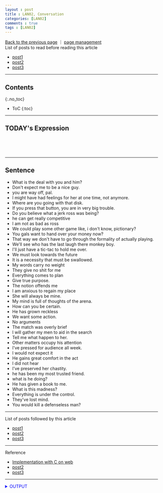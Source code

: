 ```yaml
---
layout : post
title : LAN02, Conversation
categories: [LAN02]
comments : true
tags : [LAN02]
---
```

[Back to the previous page](https://userdyk-github.github.io/Study.html) ｜ <a href="https://github.com/userdyk-github/userdyk-github.github.io/blob/master/_posts/LAN02/2019-08-13-LAN02-Conversation.md" target="_blank">page management</a><br>
List of posts to read before reading this article
- <a href='https://userdyk-github.github.io/'>post1</a>
- <a href='https://userdyk-github.github.io/'>post2</a>
- <a href='https://userdyk-github.github.io/'>post3</a>

---

## Contents
{:.no_toc}

* ToC
{:toc}

<hr class="division1">



## **TODAY's Expression**

<br><br><br>
<hr class="division2">


## **Sentence**

- What is the deal with you and him?
- Don't expect me to be a nice guy.		
- you are way off, pal.
- I might have had feelings for her at one time, not anymore.
- Where are you going with that disk.
- If you press that button,  you are in very big trouble.
- Do you believe what a jerk ross was being?
- he can get really competitive
- I am not as bad as ross	
- We could play some other game like, i don't know, pictionary?
- You gals want to hand over your money now?
- That way we don't have to go through the formality of actually playing.
- We'll see who has the last laugh there monkey boy.
- I'll just have a tic-tac to hold me over.
- We must look towards the future
- It is a necessity that must be swallowed.
- My words carry no weight
- They give no shit for me	
- Everything comes to plan
- Give true purpose.
- The notion offends me
- I am anxious to regain my place
- She will always be mine.
- My mind is full of thoughts of the arena.
- How can you be certain.
- He has grown reckless
- We want some action.
- No arguments
- The match was overly brief
- I will gather my men to aid in the search
- Tell me what happen to her.
- Other matters occupy his attention
- I've pressed for audience all week.
- I would not expect it
- He gains great comfort in the act
- I did not hear
- I've preserved her chastity.
- he has been my most trusted friend.
- what is he doing?
- He has given a book to me.
- What is this madness?
- Everything is under the control.
- They've lost mind.
- You would kill a defenseless man?


<hr class="division1">

List of posts followed by this article
- [post1](https://userdyk-github.github.io/)
- <a href='https://userdyk-github.github.io/'>post2</a>
- <a href='https://userdyk-github.github.io/'>post3</a>

---

Reference
- <a href='https://repl.it/languages/c' target="_blank">Implementation with C on web</a>
- <a href='https://userdyk-github.github.io/'>post2</a>
- <a href='https://userdyk-github.github.io/'>post3</a>

---

<details markdown="1">
<summary class='jb-small' style="color:blue">OUTPUT</summary>
<hr class='division3'>
    <details markdown="1">
    <summary class='jb-small' style="color:red">OUTPUT</summary>
    <hr class='division3_1'>
    <hr class='division3_1'>
    </details>
<hr class='division3'>
</details>




